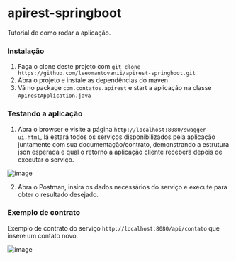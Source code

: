 # apirest-springboot

Tutorial de como rodar a aplicação.

### Instalação

1. Faça o clone deste projeto com `git clone https://github.com/leeomantovanii/apirest-springboot.git`
2. Abra o projeto e instale as dependências do maven
3. Vá no package `com.contatos.apirest` e start a aplicação na classe `ApirestApplication.java` 

### Testando a aplicação

1. Abra o browser e visite a página `http://localhost:8080/swagger-ui.html`, lá estará todos os serviços disponibilizados pela aplicação juntamente com sua documentação/contrato, demonstrando a estrutura json esperada e qual o retorno a aplicação cliente receberá depois de executar o serviço.

![image](https://user-images.githubusercontent.com/20550151/65398875-04f98000-dd90-11e9-9cea-90f73893bad5.png)

2. Abra o Postman, insira os dados necessários do serviço e execute para obter o resultado desejado.

### Exemplo de contrato 

Exemplo de contrato do serviço `http://localhost:8080/api/contato` que insere um contato novo.

![image](https://user-images.githubusercontent.com/20550151/65399258-13e13200-dd92-11e9-8e1f-46a5f85762c2.png)
